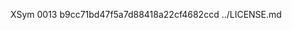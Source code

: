 XSym
0013
b9cc71bd47f5a7d88418a22cf4682ccd
../LICENSE.md
                                                                                                                                                                                                                                                                                                                                                                                                                                                                                                                                                                                                                                                                                                                                                                                                                                                                                                                                                                                                                                                  